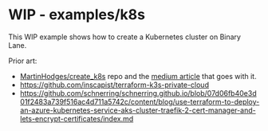 # WIP - examples/k8s

This WIP example shows how to create a Kubernetes cluster on Binary Lane.

Prior art:
- [MartinHodges/create_k8s](https://github.com/MartinHodges/create_k8s) repo and the [medium article](https://medium.com/@martin.hodges/creating-a-kubernetes-cluster-from-scratch-in-1-hour-using-automation-a25e387be547) that goes with it.
- https://github.com/inscapist/terraform-k3s-private-cloud
- https://github.com/schnerring/schnerring.github.io/blob/07d06fb40e3d01f2483a739f516ac4d711a5742c/content/blog/use-terraform-to-deploy-an-azure-kubernetes-service-aks-cluster-traefik-2-cert-manager-and-lets-encrypt-certificates/index.md
